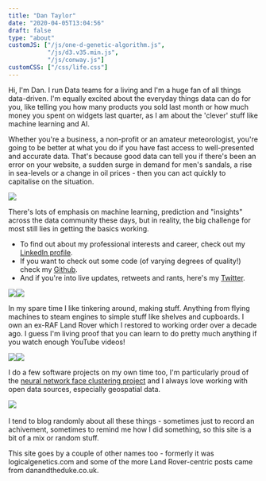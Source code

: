 ```yaml
---
title: "Dan Taylor"
date: "2020-04-05T13:04:56"
draft: false
type: "about"
customJS: ["/js/one-d-genetic-algorithm.js",
           "/js/d3.v35.min.js",
           "/js/conway.js"]
customCSS: ["/css/life.css"]
---
```


Hi, I'm Dan.  I run Data teams for a living and I'm a huge fan of all things data-driven.  I'm equally
excited about the everyday things data can do for you, like telling you how many products you sold last month
or how much money you spent on widgets last quarter, as I am about the 'clever' stuff like machine
learning and AI. 

Whether you're a business, a non-profit or an amateur meteorologist, you're going to be better at what you do if you have fast access to
well-presented and accurate data. That's because good data can tell you if there's been an error on your website, 
a sudden surge in demand for men's sandals, a rise in sea-levels or a change in oil prices - then you can act quickly to capitalise on the situation.

<script type="text/javascript">
window.onload = function() {
  oneDGA(".ga_target", 240, 180, false);
  conway(".conway_target", 20, 180, 180);
};
</script>

<div class="about_thumb_bar">
  <div class="ga_target" style="display: inline-block;"></div><img class="about_thumb" src="/images/mapdata.jpg"/>
</div>

There's lots of emphasis on machine learning, prediction and "insights" across the data community these days, but in reality, 
the big challenge for most still lies in getting the basics working.

* To find out about my professional interests and career, check out my [LinkedIn profile](https://www.linkedin.com/in/danwtaylor/).
* If you want to check out some code (of varying degrees of quality!) check my [Github](https://github.com/DanteLore).
* And if you're into live updates, retweets and rants, here's my [Twitter](https://twitter.com/DanteLore).


<div class="about_thumb_bar">
  <img src="/images/dan-dan-the-kanban-man/StoryKanban2.png" class="about_thumb"/><img class="about_thumb" src="/images/time-at-the-bar-chart/Kafkas-Beer-Festival-1024x630.jpg"/>
</div>

In my spare time I like tinkering around, making stuff. Anything from flying machines to steam engines
to simple stuff like shelves and cupboards. I own an ex-RAF Land Rover which I restored to working order 
over a decade ago.  I guess I'm living proof that you can learn to do pretty much anything if you 
watch enough YouTube videos!

<div class="about_thumb_bar">
  <img src="/images/duke.jpg" class="about_thumb"/><img class="about_thumb" src="https://dantelore.com/images/gearbox-investigation/IMG_0996.JPG"/>
</div>


I do a few software projects on my own time too, I'm particularly proud of the [neural network face 
clustering project](/posts/face-clustering-with-neural-networks-and-k-means/) 
and I always love working with open data sources, especially geospatial data.

<div class="about_thumb_bar">
  <img class="about_thumb" src="/images/combining-shape-files/london-big.jpg"/>
  <div class="conway_target" style="display: inline-block;"></div>
</div>

I tend to blog randomly about all these things - sometimes just to record an achivement, sometimes to 
remind me how I did something, so this site is a bit of a mix or random stuff.

This site goes by a couple of other names too - formerly it was logicalgenetics.com and some 
of the more Land Rover-centric posts came from danandtheduke.co.uk.

